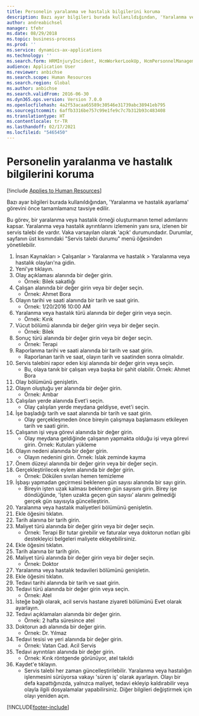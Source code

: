 ```yaml
---
title: Personelin yaralanma ve hastalık bilgilerini koruma
description: Bazı ayar bilgileri burada kullanıldığından, 'Yaralanma ve hastalık ayarlama' görevini önce tamamlamanız tavsiye edilir.
author: andreabichsel
manager: tfehr
ms.date: 08/29/2018
ms.topic: business-process
ms.prod: ''
ms.service: dynamics-ax-applications
ms.technology: ''
ms.search.form: HRMInjuryIncident, HcmWorkerLookUp, HcmPersonnelManagementWorkspace
audience: Application User
ms.reviewer: anbichse
ms.search.scope: Human Resources
ms.search.region: Global
ms.author: anbichse
ms.search.validFrom: 2016-06-30
ms.dyn365.ops.version: Version 7.0.0
ms.openlocfilehash: 4a2f53acaa65589c30546e31739abc38941eb795
ms.sourcegitcommit: 6affb3316be757c99e1fe9c7c7b312b93c483408
ms.translationtype: HT
ms.contentlocale: tr-TR
ms.lasthandoff: 02/17/2021
ms.locfileid: "5465450"
---
```

# <a name="maintain-employee-injury-and-illness-information"></a>Personelin yaralanma ve hastalık bilgilerini koruma

[!include [Applies to Human Resources](../includes/applies-to-hr.md)]



Bazı ayar bilgileri burada kullanıldığından, 'Yaralanma ve hastalık ayarlama' görevini önce tamamlamanız tavsiye edilir. 



Bu görev, bir yaralanma veya hastalık örneği oluşturmanın temel adımlarını kapsar. Yaralanma veya hastalık ayrıntılarını izlemenin yanı sıra, izlenen bir servis talebi de vardır.  Vaka varsayılan olarak 'açık' durumundadır.  Durumlar, sayfanın üst kısmındaki "Servis talebi durumu" menü öğesinden yönetilebilir.

1. İnsan Kaynakları > Çalışanlar > Yaralanma ve hastalık > Yaralanma veya hastalık olayları'na gidin.
2. Yeni'ye tıklayın.
3. Olay açıklaması alanında bir değer girin.
    * Örnek: Bilek sakatlığı  
4. Çalışan alanında bir değer girin veya bir değer seçin.
    * Örnek: Ahmet Bora  
5. Olayın tarihi ve saati alanında bir tarih ve saat girin.
    * Örnek: 1/20/2016 10:00 AM  
6. Yaralanma veya hastalık türü alanında bir değer girin veya seçin.
    * Örnek: Kırık  
7. Vücut bölümü alanında bir değer girin veya bir değer seçin.
    * Örnek: Bilek  
8. Sonuç türü alanında bir değer girin veya bir değer seçin.
    * Örnek: Terapi  
9. Raporlanma tarihi ve saati alanında bir tarih ve saat girin.
    * Raporlanan tarih ve saat, olayın tarih ve saatinden sonra olmalıdır.  
10. Servis talebini rapor eden kişi alanında bir değer girin veya seçin.
    * Bu, olaya tanık bir çalışan veya başka bir şahit olabilir.  Örnek: Ahmet Bora  
11. Olay bölümünü genişletin.
12. Olayın oluştuğu yer alanında bir değer girin.
    * Örnek: Ambar  
13. Çalışılan yerde alanında Evet'i seçin.
    * Olay çalışılan yerde meydana geldiyse, evet'i seçin.  
14. İşe başladığı tarih ve saat alanında bir tarih ve saat girin.
    * Olay gerçekleşmeden önce bireyin çalışmaya başlamasını etkileyen tarih ve saati girin.  
15. Çalışanın işi veya görevi alanında bir değer girin.
    * Olay meydana geldiğinde çalışanın yapmakta olduğu işi veya görevi girin.  Örnek: Kutuları yükleme  
16. Olayın nedeni alanında bir değer girin.
    * Olayın nedenini girin.  Örnek: Islak zeminde kayma  
17. Önem düzeyi alanında bir değer girin veya bir değer seçin.
18. Gerçekleştirilecek eylem alanında bir değer girin.
    * Örnek: Dökülen sıvıları hemen temizleme  
19. İşbaşı yapmadan geçirmesi beklenen gün sayısı alanında bir sayı girin.
    * Bireyin işten uzak kalması beklenen gün sayısını girin.  Birey işe döndüğünde, 'İşten uzakta geçen gün sayısı' alanını gelmediği gerçek gün sayısıyla güncelleştirin.  
20. Yaralanma veya hastalık maliyetleri bölümünü genişletin.
21. Ekle öğesini tıklatın.
22. Tarih alanına bir tarih girin.
23. Maliyet türü alanında bir değer girin veya bir değer seçin.
    * Örnek:  Terapi    Bir tutar girebilir ve faturalar veya doktorun notları gibi destekleyici belgeleri maliyete ekleyebilirsiniz.  
24. Ekle öğesini tıklatın.
25. Tarih alanına bir tarih girin.
26. Maliyet türü alanında bir değer girin veya bir değer seçin.
    * Örnek: Doktor  
27. Yaralanma veya hastalık tedavileri bölümünü genişletin.
28. Ekle öğesini tıklatın.
29. Tedavi tarihi alanında bir tarih ve saat girin.
30. Tedavi türü alanında bir değer girin veya seçin.
    * Örnek: Atel  
31. İsteğe bağlı olarak, acil servis hastane ziyareti bölümünü Evet olarak ayarlayın.
32. Tedavi açıklamaları alanında bir değer girin.
    * Örnek: 2 hafta süresince atel  
33. Doktorun adı alanında bir değer girin.
    * Örnek: Dr. Yılmaz  
34. Tedavi tesisi ve yeri alanında bir değer girin.
    * Örnek: Vatan Cad. Acil Servis  
35. Tedavi ayrıntıları alanında bir değer girin.
    * Örnek: Kırık röntgende görünüyor, atel takıldı  
36. Kaydet'e tıklayın.
    * Servis talebi her zaman güncelleştirilebilir.  Yaralanma veya hastalığın işlenmesini sürüyorsa vakayı 'süren iş' olarak ayarlayın.  Olayı bir defa kapattığınızda, yalnızca maliyet, tedavi ekleyip kaldırabilir veya olayla ilgili dosyalamalar yapabilirsiniz.  Diğer bilgileri değiştirmek için olayı yeniden açın.  



[!INCLUDE[footer-include](../includes/footer-banner.md)]